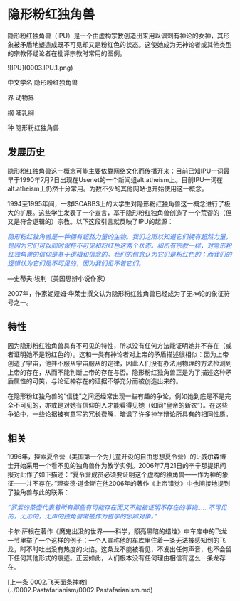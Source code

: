 # <h1>隐形粉红独角兽</h1>
隐形粉红独角兽（IPU）是一个由虚构宗教创造出来用以讽刺有神论的女神，其形象被矛盾地塑造成既不可见却又是粉红色的状态。这使她成为无神论者或其他类型的宗教怀疑论者在批评宗教时常用的图例。
<p></p>
![IPU](0003.IPU.1.png)
<p></p>
<p>中文学名        隐形粉红独角兽</p>
<p>  界           动物界</p>
<p>  纲           哺乳纲</p>
<p>  种           隐形粉红独角兽</p>
<p></p>
<h2>发展历史</h2>
<p>隐形粉红独角兽这一概念可能主要依靠网络文化而传播开来：目前已知IPU一词最早于1990年7月7日出现在Usenet的一个新闻组alt.atheism上。目前IPU一词在alt.atheism上仍然十分常用。为数不少的其他网站也开始使用这一概念。</p>
<p>1994至1995年间，一群ISCABBS上的大学生对隐形粉红独角兽这一概念进行了极大的扩展。这些学生发表了一个宣言，基于隐形粉红独角兽创造了一个荒谬的（但又是符合逻辑的）宗教。以下这段引言就反映了IPU的起源：</p>
<p><font color="#3472ED"><i>隐形粉红独角兽是一种拥有超然力量的生物。我们之所以知道它们拥有超然力量，是因为它们可以同时保持不可见和粉红色这两个状态。和所有宗教一样，对隐形粉红独角兽的信仰是基于逻辑和信念的。我们的信念认为它们是粉红色的；而我们的逻辑认为它们是不可见的，因为我们见不着它们。</i></font></p>
<p>—史蒂夫·埃利（美国思辨小说作家）</p>
<p>2007年，作家妮娅姆·华莱士撰文认为隐形粉红独角兽已经成为了无神论的象征符号之一。</p>
<p></p>
<h2>特性</h2>
<p>因为隐形粉红独角兽具有不可见的特性，所以没有任何方法能证明她并不存在（或者证明她不是粉红色的）。这和一类有神论者对上帝的矛盾描述很相似：因为上帝创造了宇宙，他并不服从宇宙服从的定律，因此人们没有办法用物理的方法检测到上帝的存在，从而不能判断上帝的存在与否。隐形粉红独角兽正是为了描述这种矛盾属性的可笑，与论证神存在的证据不够充分而被创造出来的。</p>
<p>在隐形粉红独角兽的“信徒”之间还经常出现一些有趣的争论，例如她到底是不是完全不可见的，亦或是对她有信仰的人才能看得见她（如同“皇帝的新衣”）。在这些争论中，一些论据被有意写的冗长费解，暗讽了许多神学辩论所具有的相同性质。</p>
<p></p>
<h2>相关</h2>
<p>1996年，探索夏令营（美国第一个为儿童开设的自由思想夏令营）的L·威尔森博士开始采用一个看不见的独角兽作为教学实例。2006年7月21日的辛辛那提讯问报对此作了如下描述：“夏令营成员必须要证明这个虚构的独角兽——作为神的象征——并不存在。”理查德·道金斯在他2006年的著作《上帝错觉》中也间接地提到了独角兽与此的联系：</p>
<p><font color="#3472ED"><i>“罗素的茶壶代表着所有那些有可能存在而又不能被证明不存在的事物……不可见的，无形的，无声的独角兽常被作为哲学的思辨对象。”</i></font></p>
<p>卡尔·萨根在著作《魔鬼出没的世界——科学，照亮黑暗的蜡烛》中车库中的飞龙一节里举了一个这样的例子：一个人宣称他的车库里住着一条无法被感知到的飞龙，时不时吐出没有热度的火焰。这条龙不能被看见，不发出任何声音，也不会留下任何其他形式的痕迹。正因如此，人们根本没有任何理由相信有这么一条龙存在。</p>
<p></p>
[上一条 0002.飞天面条神教](../0002.Pastafarianism/0002.Pastafarianism.md)